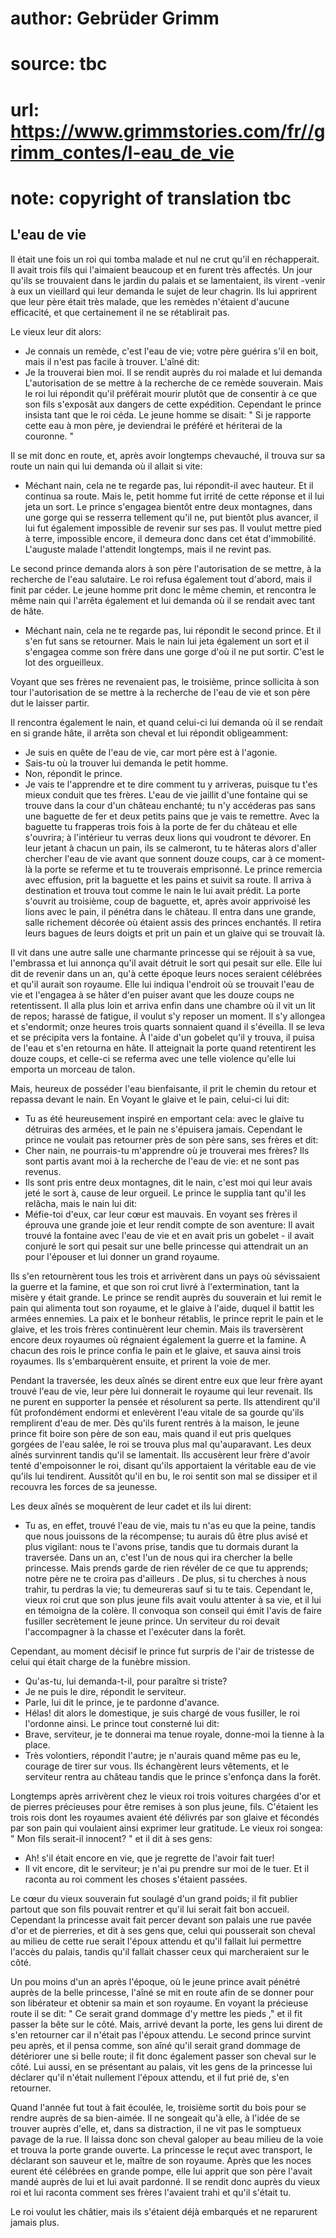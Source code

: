# author: Gebrüder Grimm
# source: tbc
# url: https://www.grimmstories.com/fr//grimm_contes/l-eau_de_vie
# note: copyright of translation tbc

## L'eau de vie 

Il était une fois un roi qui tomba malade et nul ne crut qu'il en
réchapperait. Il avait trois fils qui l'aimaient beaucoup et en furent
très affectés.
Un jour qu'ils se trouvaient dans le jardin du palais et se
lamentaient, ils virent -venir à eux un vieillard qui leur demanda le
sujet de leur chagrin. Ils lui apprirent que leur père était très
malade, que les remèdes n'étaient d'aucune efficacité, et que
certainement il ne se rétablirait pas.

Le vieux leur dit alors:
- Je connais un remède, c'est l'eau de vie; votre père guérira s'il
en boit, mais il n'est pas facile à trouver.
L'aîné dit:
- Je la trouverai bien moi.
Il se rendit auprès du roi malade et lui demanda L'autorisation de se
mettre à la recherche de ce remède souverain. Mais le roi lui répondit
qu'il préférait mourir plutôt que de consentir à ce que son fils
s'exposât aux dangers de cette expédition. Cependant le prince insista
tant que le roi céda. Le jeune homme se disait: " Si je rapporte cette
eau à mon père, je deviendrai le préféré et hériterai de la couronne. "

Il se mit donc en route, et, après avoir longtemps chevauché, il trouva
sur sa route un nain qui lui demanda où il allait si vite:
- Méchant nain, cela ne te regarde pas, lui répondit-il avec hauteur. Et
il continua sa route.
Mais le, petit homme fut irrité de cette réponse et il lui jeta un sort.
Le prince s'engagea bientôt entre deux montagnes, dans une gorge qui se
resserra tellement qu'il ne, put bientôt plus avancer, il lui fut
également impossible de revenir sur ses pas. Il voulut mettre pied à
terre, impossible encore, il demeura donc dans cet état d'immobilité.
L'auguste malade l'attendit longtemps, mais il ne revint pas.

Le second prince demanda alors à son père l'autorisation de se mettre,
à la recherche de l'eau salutaire. Le roi refusa également tout
d'abord, mais il finit par céder.
Le jeune homme prit donc le même chemin, et rencontra le même nain qui
l'arrêta également et lui demanda où il se rendait avec tant de hâte.
- Méchant nain, cela ne te regarde pas, lui répondit le second prince.
Et il s'en fut sans se retourner.
Mais le nain lui jeta également un sort et il s'engagea comme son frère
dans une gorge d'où il ne put sortir. C'est le lot des orgueilleux.

Voyant que ses frères ne revenaient pas, le troisième, prince sollicita
à son tour l'autorisation de se mettre à la recherche de l'eau de vie
et son père dut le laisser partir.

Il rencontra également le nain, et quand celui-ci lui demanda où il se
rendait en si grande hâte, il arrêta son cheval et lui répondit
obligeamment:
- Je suis en quête de l'eau de vie, car mort père est à l'agonie.
- Sais-tu où la trouver lui demanda le petit homme.
- Non, répondit le prince.
- Je vais te l'apprendre et te dire comment tu y arriveras, puisque tu
t'es mieux conduit que tes frères. L'eau de vie jaillit d'une
fontaine qui se trouve dans la cour d'un château enchanté; tu n'y
accéderas pas sans une baguette de fer et deux petits pains que je vais
te remettre. Avec la baguette tu frapperas trois fois à la porte de fer
du château et elle s'ouvrira; à l'intérieur tu verras deux lions qui
voudront te dévorer. En leur jetant à chacun un pain, ils se calmeront,
tu te hâteras alors d'aller chercher l'eau de vie avant que sonnent
douze coups, car à ce moment-là la porte se referme et tu te trouverais
emprisonné.
Le prince remercia avec effusion, prit la baguette et les pains et
suivit sa route. Il arriva à destination et trouva tout comme le nain le
lui avait prédit. La porte s'ouvrit au troisième, coup de baguette, et,
après avoir apprivoisé les lions avec le pain, il pénétra dans le
château. Il entra dans une grande, salle richement décorée où étaient
assis des princes enchantés. Il retira leurs bagues de leurs doigts et
prit un pain et un glaive qui se trouvait là.

Il vit dans une autre salle une charmante princesse qui se réjouit à sa
vue, l'embrassa et lui annonça qu'il avait détruit le sort qui pesait
sur elle.
Elle lui dit de revenir dans un an, qu'à cette époque leurs noces
seraient célébrées et qu'il aurait son royaume.
Elle lui indiqua l'endroit où se trouvait l'eau de vie et l'engagea à
se hâter d'en puiser avant que les douze coups ne retentissent. Il alla
plus loin et arriva enfin dans une chambre où il vit un lit de repos;
harassé de fatigue, il voulut s'y reposer un moment. Il s'y allongea
et s'endormit; onze heures trois quarts sonnaient quand il s'éveilla.
Il se leva et se précipita vers la fontaine. À l'aide d'un gobelet
qu'il y trouva, il puisa de l'eau et s'en retourna en hâte. Il
atteignait la porte quand retentirent les douze coups, et celle-ci se
referma avec une telle violence qu'elle lui emporta un morceau de
talon.

Mais, heureux de posséder l'eau bienfaisante, il prit le chemin du
retour et repassa devant le nain. En Voyant le glaive et le pain,
celui-ci lui dit:
- Tu as été heureusement inspiré en emportant cela: avec le glaive tu
détruiras des armées, et le pain ne s'épuisera jamais.
Cependant le prince ne voulait pas retourner près de son père sans, ses
frères et dit:
- Cher nain, ne pourrais-tu m'apprendre où je trouverai mes frères? Ils
sont partis avant moi à la recherche de l'eau de vie: et ne sont pas
revenus.
- Ils sont pris entre deux montagnes, dit le nain, c'est moi qui leur
avais jeté le sort à, cause de leur orgueil.
Le prince le supplia tant qu'il les relâcha, mais le nain lui dit:
- Méfie-toi d'eux, car leur cœur est mauvais.
En voyant ses frères il éprouva une grande joie et leur rendit compte de
son aventure:
Il avait trouvé la fontaine avec l'eau de vie et en avait pris un
gobelet - il avait conjuré le sort qui pesait sur une belle princesse
qui attendrait un an pour l'épouser et lui donner un grand royaume.

Ils s'en retournèrent tous les trois et arrivèrent dans un pays où
sévissaient la guerre et la famine, et que son roi crut livré à
l'extermination, tant la misère y était grande.
Le prince se rendit auprès du souverain et lui remit le pain qui
alimenta tout son royaume, et le glaive à l'aide, duquel il battit les
armées ennemies.
La paix et le bonheur rétablis, le prince reprit le pain et le glaive,
et les trois frères continuèrent leur chemin.
Mais ils traversèrent encore deux royaumes où régnaient également la
guerre et la famine. A chacun des rois le prince confia le pain et le
glaive, et sauva ainsi trois royaumes.
Ils s'embarquèrent ensuite, et prirent la voie de mer.

Pendant la traversée, les deux aînés se dirent entre eux que leur frère
ayant trouvé l'eau de vie, leur père lui donnerait le royaume qui leur
revenait. Ils ne purent en supporter la pensée et résolurent sa perte.
Ils attendirent qu'il fût profondément endormi et enlevèrent l'eau
vitale de sa gourde qu'ils remplirent d'eau de mer.
Dès qu'ils furent rentrés à la maison, le jeune prince fit boire son
père de son eau, mais quand il eut pris quelques gorgées de l'eau
salée, le roi se trouva plus mal qu'auparavant. Les deux aînés
survinrent tandis qu'il se lamentait.
Ils accusèrent leur frère d'avoir tenté d'empoisonner le roi, disant
qu'ils apportaient la véritable eau de vie qu'ils lui tendirent.
Aussitôt qu'il en bu, le roi sentit son mal se dissiper et il recouvra
les forces de sa jeunesse.

Les deux aînés se moquèrent de leur cadet et ils lui dirent:
- Tu as, en effet, trouvé l'eau de vie, mais tu n'as eu que la peine,
tandis que nous jouissons de la récompense; tu aurais dû être plus avisé
et plus vigilant: nous te l'avons prise, tandis que tu dormais durant
la traversée. Dans un an, c'est l'un de nous qui ira chercher la belle
princesse. Mais prends garde de rien révéler de ce que tu apprends;
notre père ne te croira pas d'ailleurs . De plus, si tu cherches à nous
trahir, tu perdras la vie; tu demeureras sauf si tu te tais.
Cependant le, vieux roi crut que son plus jeune fils avait voulu
attenter à sa vie, et il lui en témoigna de la colère. Il convoqua son
conseil qui émit l'avis de faire fusiller secrètement le jeune prince.
Un serviteur du roi devait l'accompagner à la chasse et l'exécuter
dans la forêt.

Cependant, au moment décisif le prince fut surpris de l'air de
tristesse de celui qui était charge de la funèbre mission.
- Qu'as-tu, lui demanda-t-il, pour paraître si triste?
- Je ne puis le dire, répondit le serviteur.
- Parle, lui dit le prince, je te pardonne d'avance.
- Hélas! dit alors le domestique, je suis chargé de vous fusiller, le
roi l'ordonne ainsi.
Le prince tout consterné lui dit:
- Brave, serviteur, je te donnerai ma tenue royale, donne-moi la tienne
à la place.
- Très volontiers, répondit l'autre; je n'aurais quand même pas eu le,
courage de tirer sur vous.
Ils échangèrent leurs vêtements, et le serviteur rentra au château
tandis que le prince s'enfonça dans la forêt.

Longtemps après arrivèrent chez le vieux roi trois voitures chargées
d'or et de pierres précieuses pour être remises à son plus jeune, fils.
C'étaient les trois rois dont les royaumes avaient été délivrés par son
glaive et fécondés par son pain qui voulaient ainsi exprimer leur
gratitude.
Le vieux roi songea: " Mon fils serait-il innocent? " et il dit à ses
gens:
- Ah! s'il était encore en vie, que je regrette de l'avoir fait tuer!
- Il vit encore, dit le serviteur; je n'ai pu prendre sur moi de le
tuer.
Et il raconta au roi comment les choses s'étaient passées.

Le cœur du vieux souverain fut soulagé d'un grand poids; il fit publier
partout que son fils pouvait rentrer et qu'il lui serait fait bon
accueil.
Cependant la princesse avait fait percer devant son palais une rue pavée
d'or et de pierreries, et dit à ses gens que, celui qui pousserait son
cheval au milieu de cette rue serait l'époux attendu et qu'il fallait
lui permettre l'accès du palais, tandis qu'il fallait chasser ceux qui
marcheraient sur le côté.

Un pou moins d'un an après l'époque, où le jeune prince avait pénétré
auprès de la belle princesse, l'aîné se mit en route afin de se donner
pour son libérateur et obtenir sa main et son royaume.
En voyant la précieuse route il se dit: " Ce serait grand dommage d'y
mettre les pieds ," et il fit passer la bête sur le côté. Mais, arrivé
devant la porte, les gens lui dirent de s'en retourner car il n'était
pas l'époux attendu.
Le second prince survint peu après, et il pensa comme, son aîné qu'il
serait grand dommage de détériorer une si belle route; il fit donc
également passer son cheval sur le côté. Lui aussi, en se présentant au
palais, vit les gens de la princesse lui déclarer qu'il n'était
nullement l'époux attendu, et il fut prié de, s'en retourner.

Quand l'année fut tout à fait écoulée, le, troisième sortit du bois
pour se rendre auprès de sa bien-aimée. Il ne songeait qu'à elle, à
l'idée de se trouver auprès d'elle, et, dans sa distraction, il ne vit
pas le somptueux pavage de la rue. Il laissa donc son cheval galoper au
beau milieu de la voie et trouva la porte grande ouverte.
La princesse le reçut avec transport, le déclarant son sauveur et le,
maître de son royaume.
Après que les noces eurent été célébrées en grande pompe, elle lui
apprit que son père l'avait mandé auprès de lui et lui avait pardonné.
Il se rendit donc auprès du vieux roi et lui raconta comment ses frères
l'avaient trahi et qu'il s'était tu.

Le roi voulut les châtier, mais ils s'étaient déjà embarqués et ne
reparurent jamais plus.
